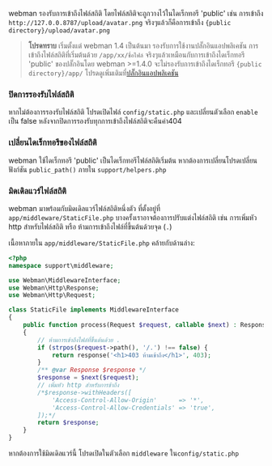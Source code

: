 webman รองรับการเข้าถึงไฟล์สถิติ โดยไฟล์สถิติจะถูกวางไว้ในไดเร็กทอรี 'public' เช่น การเข้าถึง `http://127.0.0.8787/upload/avatar.png` จริงๆแล้วก็คือการเข้าถึง `{public directory}/upload/avatar.png`

> **โปรดทราบ**
> เริ่มตั้งแต่ webman 1.4 เป็นต้นมา รองรับการใช้งานปลั๊กอินแอปพลิเคชัน การเข้าถึงไฟล์สถิติที่เริ่มต้นด้วย `/app/xx/ชื่อไฟล์` จริงๆแล้วเหมือนกับการเข้าถึงไดเร็กทอรี 'public' ของปลั๊กอินโดย webman >=1.4.0 จะไม่รองรับการเข้าถึงไดเร็กทอรี `{public directory}/app/` โปรดดูเพิ่มเติมที่[ปลั๊กอินแอปพลิเคชัน](./plugin/app.md)

### ปิดการรองรับไฟล์สถิติ
หากไม่ต้องการรองรับไฟล์สถิติ โปรดเปิดไฟล์ `config/static.php` และเปลี่ยนตัวเลือก `enable` เป็น false หลังจากปิดการรองรับทุกการเข้าถึงไฟล์สถิติจะคืนค่า404

### เปลี่ยนไดเร็กทอรีของไฟล์สถิติ
webman ใช้ไดเร็กทอรี 'public' เป็นไดเร็กทอรีไฟล์สถิติเริ่มต้น หากต้องการเปลี่ยนโปรดเปลี่ยนฟังก์ชัน `public_path()` ภายใน `support/helpers.php`

### มิดเดิลแวร์ไฟล์สถิติ
webman มาพร้อมกับมิดเดิลแวร์ไฟล์สถิติหนึ่งตัว ที่ตั้งอยู่ที่ `app/middleware/StaticFile.php`
บางครั้งเราอาจต้องการปรับแต่งไฟล์สถิติ เช่น การเพิ่มหัว http สำหรับไฟล์สถิติ หรือ ห้ามการเข้าถึงไฟล์ที่ขึ้นต้นด้วยจุด (`.`)

เนื้อหาภายใน `app/middleware/StaticFile.php` คล้ายกับด้านล่าง:
```php
<?php
namespace support\middleware;

use Webman\MiddlewareInterface;
use Webman\Http\Response;
use Webman\Http\Request;

class StaticFile implements MiddlewareInterface
{
    public function process(Request $request, callable $next) : Response
    {
        // ห้ามการเข้าถึงไฟล์ที่ขึ้นต้นด้วย .
        if (strpos($request->path(), '/.') !== false) {
            return response('<h1>403 ห้ามเข้าถึง</h1>', 403);
        }
        /** @var Response $response */
        $response = $next($request);
        // เพิ่มหัว http สำหรับการข้าถึง
        /*$response->withHeaders([
            'Access-Control-Allow-Origin'      => '*',
            'Access-Control-Allow-Credentials' => 'true',
        ]);*/
        return $response;
    }
}
```
หากต้องการใช้มิดเดิลแวร์นี้ โปรดเปิดในตัวเลือก `middleware` ใน`config/static.php`
